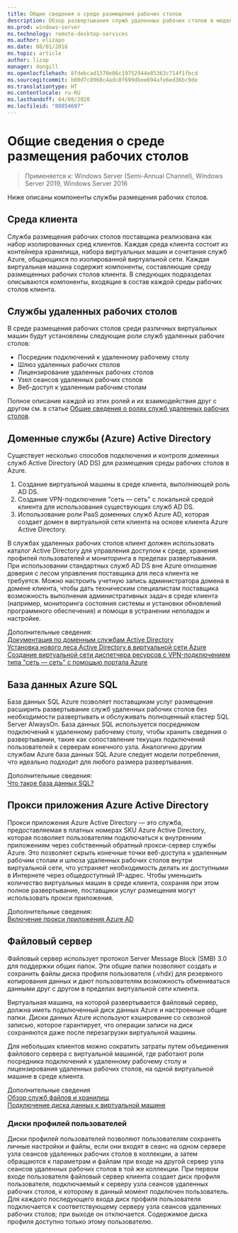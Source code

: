 ```yaml
---
title: Общие сведения о среде размещения рабочих столов
description: Обзор развертывания служб удаленных рабочих столов в модели IaaS Azure.
ms.prod: windows-server
ms.technology: remote-desktop-services
ms.author: elizapo
ms.date: 08/01/2016
ms.topic: article
author: lizap
manager: dongill
ms.openlocfilehash: 8fdebcad1370e06c19752944e85363c714f1fbcd
ms.sourcegitcommit: b00d7c8968c4adc8f699dbee694afe6ed36bc9de
ms.translationtype: HT
ms.contentlocale: ru-RU
ms.lasthandoff: 04/08/2020
ms.locfileid: "80854697"
---
```

# <a name="understanding-the-desktop-hosting-environment"></a>Общие сведения о среде размещения рабочих столов

>Применяется к: Windows Server (Semi-Annual Channel), Windows Server 2019, Windows Server 2016

Ниже описаны компоненты службы размещения рабочих столов.  
  
## <a name="tenant-environment"></a>Среда клиента  
Служба размещения рабочих столов поставщика реализована как набор изолированных сред клиентов. Каждая среда клиента состоит из контейнера хранилища, набора виртуальных машин и сочетания служб Azure, общающихся по изолированной виртуальной сети. Каждая виртуальная машина содержит компоненты, составляющие среду размещенных рабочих столов клиента. В следующих подразделах описываются компоненты, входящие в состав каждой среды рабочих столов клиента.

## <a name="remote-desktop-services"></a>Службы удаленных рабочих столов
В среде размещения рабочих столов среди различных виртуальных машин будут установлены следующие роли служб удаленных рабочих столов:

  - Посредник подключений к удаленному рабочему столу
  - Шлюз удаленных рабочих столов
  - Лицензирование удаленных рабочих столов
  - Узел сеансов удаленных рабочих столов
  - Веб-доступ к удаленным рабочим столам

Полное описание каждой из этих ролей и их взаимодействия друг с другом см. в статье [Общие сведения о ролях служб удаленных рабочих столов](Understanding-RDS-roles.md).
  
##  <a name="azure-active-directory-domain-services"></a>Доменные службы (Azure) Active Directory  
Существует несколько способов подключения и контроля доменных служб Active Directory (AD DS) для размещения среды рабочих столов в Azure.

1. Создание виртуальной машины в среде клиента, выполняющей роль AD DS.
2. Создание VPN-подключения "сеть — сеть" с локальной средой клиента для использования существующих служб AD DS.
3. Использование роли PaaS доменных служб Azure AD, которая создает домен в виртуальной сети клиента на основе клиента Azure Active Directory.

В службах удаленных рабочих столов клиент должен использовать каталог Active Directory для управления доступом к среде, хранения профилей пользователей и мониторинга в пределах развертывания. При использовании стандартных служб AD DS вне Azure отношение доверия с лесом управления поставщика для леса клиента не требуется. Можно настроить учетную запись администратора домена в домене клиента, чтобы дать техническим специалистам поставщика возможность выполнения административных задач в среде клиента (например, мониторинга состояния системы и установки обновлений программного обеспечения) и помощи в устранении неполадок и настройке.  
    
Дополнительные сведения:  
[Документация по доменным службам Active Directory](https://azure.microsoft.com/documentation/services/active-directory-ds/)  
[Установка нового леса Active Directory в виртуальной сети Azure](https://azure.microsoft.com/documentation/articles/active-directory-new-forest-virtual-machine/)  
[Создание виртуальной сети диспетчера ресурсов с VPN-подключением типа "сеть — сеть" с помощью портала Azure](https://azure.microsoft.com/documentation/articles/vpn-gateway-howto-site-to-site-resource-manager-portal/)  
  
## <a name="azure-sql-database"></a>База данных Azure SQL  
База данных SQL Azure позволяет поставщикам услуг размещения расширить развертывание служб удаленных рабочих столов без необходимости развертывать и обслуживать полноценный кластер SQL Server AlwaysOn. База данных SQL используется посредником подключений к удаленному рабочему столу, чтобы хранить сведения о развертывании, такие как сопоставление текущих подключений пользователей к серверам конечного узла. Аналогично другим службам Azure база данных SQL Azure следует модели потребления, что идеально подходит для любого размера развертывания.   
  
Дополнительные сведения:  
[Что такое база данных SQL?](https://azure.microsoft.com/documentation/articles/sql-database-technical-overview/)  
  
## <a name="azure-active-directory-application-proxy"></a>Прокси приложения Azure Active Directory  
Прокси приложения Azure Active Directory — это служба, предоставляемая в платных номерах SKU Azure Active Directory, которая позволяет пользователям подключаться к внутренним приложениям через собственный обратный прокси-сервер службы Azure. Это позволяет скрыть конечные точки веб-доступа к удаленным рабочим столам и шлюза удаленных рабочих столов внутри виртуальной сети, что устраняет необходимость делать их доступными в Интернете через общедоступный IP-адрес. Чтобы уменьшить количество виртуальных машин в среде клиента, сохраняя при этом полное развертывание, поставщики услуг размещения могут использовать прокси приложения.
  
Дополнительные сведения:  
[Включение прокси приложения Azure AD](https://azure.microsoft.com/documentation/articles/active-directory-application-proxy-enable/)  
    
## <a name="file-server"></a>Файловый сервер  
Файловый сервер использует протокол Server Message Block (SMB) 3.0 для поддержки общих папок. Эти общие папки позволяют создать и сохранить файлы диска профиля пользователя (.vhdx) для резервного копирования данных и дают пользователям возможность обмениваться данными друг с другом в пределах виртуальной сети клиента.
  
Виртуальная машина, на которой развертывается файловый сервер, должна иметь подключенный диск данных Azure и настроенные общие папки. Диски данных Azure используют кэширование со сквозной записью, которое гарантирует, что операции записи на диск сохраняются даже после перезагрузки виртуальной машины.  
  
Для небольших клиентов можно сократить затраты путем объединения файлового сервера с виртуальной машиной, где работают роли посредника подключений к удаленному рабочему столу и лицензирования удаленных рабочих столов, на одной виртуальной машине в среде клиента.  
  
Дополнительные сведения  
[Обзор служб файлов и хранилищ](https://technet.microsoft.com/library/hh831487.aspx)  
[Подключение диска данных к виртуальной машине](http://www.windowsazure.com/manage/windows/how-to-guides/attach-a-disk/)  
  
### <a name="user-profile-disks"></a>Диски профилей пользователей  
Диски профилей пользователей позволяют пользователям сохранять личные настройки и файлы, если они входят в сеанс на одном сервере узла сеансов удаленных рабочих столов в коллекции, а затем обращаются к параметрам и файлам при входе на другой сервер узла сеансов удаленных рабочих столов в той же коллекции. При первом входе пользователя файловый сервер клиента создает диск профиля пользователя, подключаемый к серверу узла сеансов удаленных рабочих столов, к которому в данный момент подключен пользователь. Для каждого последующего входа диск профиля пользователя подключается к соответствующему серверу узла сеансов удаленных рабочих столов; при выходе он отключается. Содержимое диска профиля доступно только этому пользователю.  
  


